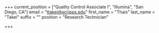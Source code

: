 +++
current_position = ["Quality Control Associate I", "Illumina", "San Diego, CA"]
email = "ttakei@scripps.edu"
first_name = "Thais"
last_name = "Takei"
suffix = ""
position = "Research Technician"

+++

